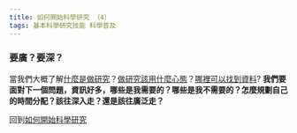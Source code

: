 ```yaml
---
title: 如何開始科學研究 （4）
tags: 基本科學研究技能 科學普及
---
```


### 要廣？要深？ 

當我們大概了解[什麼是做研究](../../../2022/07/21/how_to_do_research_1.html)？[做研究該用什麼心態](../../../2022/07/22/how_to_do_research_2.html)？[哪裡可以找到資料](../../../2022/08/14/how_to_do_research_3.html)? **我們要面對下一個問題，資訊好多，哪些是我需要的？哪些是我不需要的？怎麼規劃自己的時間分配？該往深入走？還是該往廣泛走？**


回到[如何開始科學研究](../../../2022/07/21/how_to_do_research_1.html)
